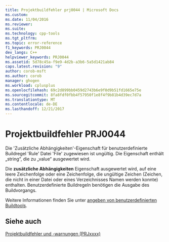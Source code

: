 ```yaml
---
title: Projektbuildfehler prj0044 | Microsoft Docs
ms.custom: 
ms.date: 11/04/2016
ms.reviewer: 
ms.suite: 
ms.technology: cpp-tools
ms.tgt_pltfrm: 
ms.topic: error-reference
f1_keywords: PRJ0044
dev_langs: C++
helpviewer_keywords: PRJ0044
ms.assetid: 5d78c45a-f9e9-4d2b-a3b6-5a5d1421ab84
caps.latest.revision: "9"
author: corob-msft
ms.author: corob
manager: ghogen
ms.workload: cplusplus
ms.openlocfilehash: 69c2d899bb0459d2743b6e9f0d9b51fd1665e75e
ms.sourcegitcommit: 8fa8fdf0fbb4f57950f1e8f4f9b81b4d39ec7d7a
ms.translationtype: MT
ms.contentlocale: de-DE
ms.lasthandoff: 12/21/2017
---
```

# <a name="project-build-error-prj0044"></a>Projektbuildfehler PRJ0044
Die 'Zusätzliche Abhängigkeiten'-Eigenschaft für benutzerdefinierte Buildregel 'Rule' Datei 'File' zugewiesen ist ungültig. Die Eigenschaft enthält „string“, die zu „value“ ausgewertet wird.  
  
 Die **zusätzliche Abhängigkeiten** Eigenschaft ausgewertet wird, auf eine leere Zeichenfolge oder eine Zeichenfolge, die ungültige Zeichen (Zeichen, die nicht in einer Datei oder eines Verzeichnisses Namen werden konnte) enthalten. Benutzerdefinierte Buildregeln benötigen die Ausgabe des Buildvorgangs.  
  
 Weitere Informationen finden Sie unter [angeben von benutzerdefinierten Buildtools](../../ide/specifying-custom-build-tools.md).  
  
## <a name="see-also"></a>Siehe auch  
 [Projektbuildfehler und -warnungen (PRJxxxx)](../../error-messages/tool-errors/project-build-errors-and-warnings-prjxxxx.md)